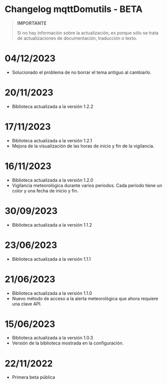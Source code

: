# Changelog mqttDomutils - BETA

>**IMPORTANTE**
>
>Si no hay información sobre la actualización, es porque sólo se trata de actualizaciones de documentación, traducción o texto.

# 04/12/2023
- Solucionado el problema de no borrar el tema antiguo al cambiarlo.

# 20/11/2023
- Biblioteca actualizada a la versión 1.2.2

# 17/11/2023
- Biblioteca actualizada a la versión 1.2.1
- Mejora de la visualización de las horas de inicio y fin de la vigilancia.

# 16/11/2023
- Biblioteca actualizada a la versión 1.2.0
- Vigilancia meteorológica durante varios periodos. Cada periodo tiene un color y una fecha de inicio y fin.

# 30/09/2023
- Biblioteca actualizada a la versión 1.1.2

# 23/06/2023
- Biblioteca actualizada a la versión 1.1.1

# 21/06/2023
- Biblioteca actualizada a la versión 1.1.0
- Nuevo método de acceso a la alerta meteorológica que ahora requiere una clave API.

# 15/06/2023
- Biblioteca actualizada a la versión 1.0.3
- Versión de la biblioteca mostrada en la configuración.

# 22/11/2022
- Primera beta pública
